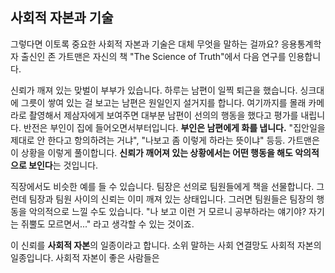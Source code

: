 ## 사회적 자본과 기술
그렇다면 이토록 중요한 사회적 자본과 기술은 대체 무엇을 말하는 걸까요? 응용통계학자 출신인 존 가트맨은 자신의 책 "The Science of Truth"에서 다음 연구를 인용합니다. 

신뢰가 깨져 있는 맞벌이 부부가 있습니다. 하루는 남편이 일찍 퇴근을 했습니다. 싱크대에 그릇이 쌓여 있는 걸 보고는 남편은 원일인지 설거지를 합니다. 여기까지를 몰래 카메라로 촬영해서 제삼자에게 보여주면 대부분 남편이 선의의 행동을 했다고 평가를 내립니다. 반전은 부인이 집에 들어오면서부터입니다. **부인은 남편에게 화를 냅니다.** "집안일을 제대로 안 한다고 항의하려는 거냐", "나보고 좀 이렇게 하라는 뜻이냐" 등등. 가트맨은 이 상황을 이렇게 풀이합니다. **신뢰가 깨어져 있는 상황에서는 어떤 행동을 해도 악의적으로 보인다**는 것입니다. 

직장에서도 비슷한 예를 들 수 있습니다. 팀장은 선의로 팀원들에게 책을 선물합니다. 그런데 팀장과 팀원 사이의 신뢰는 이미 깨져 있는 상태입니다. 그러면 팀원들은 팀장의 행동을 악의적으로 느낄 수도 있습니다. "나 보고 이런 거 모르니 공부하라는 얘기야? 자기는 쥐뿔도 모르면서..." 라고 생각할 수 있는 것이죠.

이 신뢰를 **사회적 자본**의 일종이라고 합니다. 소위 말하는 사회 연결망도 사회적 자본의 일종입니다. 사회적 자본이 좋은 사람들은